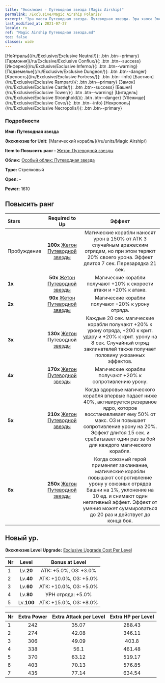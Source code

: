 ```yaml
---
title: "Эксклюзив - Путеводная звезда (Magic Airship)"
permalink: /Exclusive/Magic Airship Polaris/
excerpt: "Эра хаоса Путеводная звезда. Путеводная звезда. Эра хаоса Эксклюзив Путеводная звезда. Магический корабль Эксклюзив."
last_modified_at: 2021-07-27
locale: ru
ref: "Magic Airship Путеводная звезда.md"
toc: false
classes: wide
---
```

 [Нейтралы](/ru/Exclusive/Exclusive Neutral/){: .btn .btn--primary} [Гармония](/ru/Exclusive/Exclusive Conflux/){: .btn .btn--success} [Инферно](/ru/Exclusive/Exclusive Inferno/){: .btn .btn--warning} [Подземелье](/ru/Exclusive/Exclusive Dungeon/){: .btn .btn--danger} [Крепость](/ru/Exclusive/Exclusive Fortress/){: .btn .btn--info} [Бастион](/ru/Exclusive/Exclusive Rampart/){: .btn .btn--primary} [Замок](/ru/Exclusive/Exclusive Castle/){: .btn .btn--success} [Башня](/ru/Exclusive/Exclusive Tower/){: .btn .btn--warning} [Цитадель](/ru/Exclusive/Exclusive Stronghold/){: .btn .btn--danger} [Убежище](/ru/Exclusive/Exclusive Cove/){: .btn .btn--info} [Некрополь](/ru/Exclusive/Exclusive Necropolis/){: .btn .btn--primary} 

### Подробности
 **Имя: Путеводная звезда** 

 **Эксклюзив for Unit:** [Магический корабль](/ru/units/Magic Airship/) 

 **Item to Повысить ранг :** [Жетон Путеводной звезды](/ItemsRU/con_989/)

 **Облик:** [Особый облик: Путеводная звезда](/ItemsRU/con_657/)

 **Type:** Стрелковый

 **Open:** -

 **Power:** 1610

## Повысить ранг 

  |     Stars    |  Required to Up | Эффект |
  |:-------------|:---------------:|:---------------:|
  |  Пробуждение  | **100x** [Жетон Путеводной звезды](/ItemsRU/con_989/) | Магические корабли наносят урон в 150% от АТК 3 случайным вражеским отрядам, но при этом теряют 20% своего урона. Эффект длится 7 сек. Перезарядка 21 сек. |
  | **1x** <i class="fas fa-star"/> | **50x** [Жетон Путеводной звезды](/ItemsRU/con_989/) | Магические корабли получают +10% к скорости атаки и +20% к атаке. |
  | **2x** <i class="fas fa-star"/> | **90x** [Жетон Путеводной звезды](/ItemsRU/con_989/) | Магические корабли получают +20% к урону отряда. |
  | **3x** <i class="fas fa-star"/> | **130x** [Жетон Путеводной звезды](/ItemsRU/con_989/) | Каждые 20 сек. магические корабли получают +20% к урону отряда, +200 к крит. удару и +20% к крит. урону на 8 сек. Случайный отряд заклинателей также получает половину указанных эффектов. |
  | **4x** <i class="fas fa-star"/> | **170x** [Жетон Путеводной звезды](/ItemsRU/con_989/) | Магические корабли получают +20% к сопротивлению урону. |
  | **5x** <i class="fas fa-star"/> | **210x** [Жетон Путеводной звезды](/ItemsRU/con_989/) | Когда здоровье магического корабля впервые падает ниже 40%, активируется резервное ядро, которое восстанавливает ему 50% от макс. ОЗ и повышает сопротивление урону на 20%. Эффект длится 15 сек. и срабатывает один раз за бой для каждого магического корабля. |
  | **6x** <i class="fas fa-star"/> | **250x** [Жетон Путеводной звезды](/ItemsRU/con_989/) | Когда союзный герой применяет заклинание, магические корабли повышают сопротивление урону у союзных отрядов Башни на 1%, уклонение на 10 ед. и снимают один негативный эффект. Эффект от умения может суммироваться до 20 раз и действует до конца боя. |


## Новый ур.
 **Эксклюзив Level Upgrade:** [Exclusive Upgrade Cost Per Level](/Exclusive/ExclusiveUpgradeCostPerLevel/)

  |  Nr  |   Level  | Bonus at Level |
  |:-----|:--------:|:--------------:|
  | 1 | Lv.**20** | АТК: +5.0%, ОЗ: +3.0% |
  | 2 | Lv.**40** | АТК: +10.0%, ОЗ: +5.0% |
  | 3 | Lv.**60** | АТК: +10.0%, ОЗ: +5.0% |
  | 4 | Lv.**80** | УРН отряда: +5.0% |
  | 5 | Lv.**100** | АТК: +15.0%, ОЗ: +8.0% |


  |  Nr  |  Extra Power | Extra Attack per Level | Extra HP per Level |
  |:-----|:--------:|:--------:|:--------:|
  | 1 | 242 | 35.07 | 288.43 |
  | 2 | 274 | 42.08 | 346.11 |
  | 3 | 306 | 49.09 | 403.8 |
  | 4 | 338 | 56.1 | 461.48 |
  | 5 | 370 | 63.12 | 519.17 |
  | 6 | 403 | 70.13 | 576.85 |
  | 7 | 435 | 77.14 | 634.54 |


